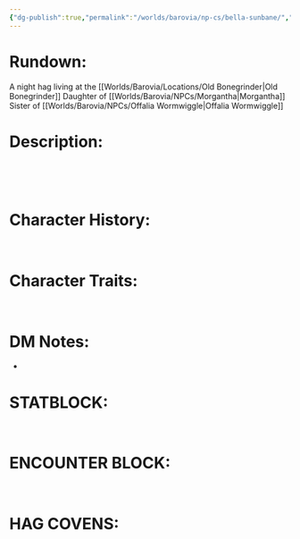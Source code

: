 ```yaml
---
{"dg-publish":true,"permalink":"/worlds/barovia/np-cs/bella-sunbane/","tags":["Barovia"]}
---
```


# **Rundown:**

A night hag living at the [[Worlds/Barovia/Locations/Old Bonegrinder\|Old Bonegrinder]]
Daughter of [[Worlds/Barovia/NPCs/Morgantha\|Morgantha]]
Sister of [[Worlds/Barovia/NPCs/Offalia Wormwiggle\|Offalia Wormwiggle]]

# **Description:**

 

 

# **Character History:**

 
 

# **Character Traits:** 

 
 
 

# **DM Notes:**

-    

# **STATBLOCK:**

 

# **ENCOUNTER BLOCK:**

 

# **HAG COVENS:**

 
